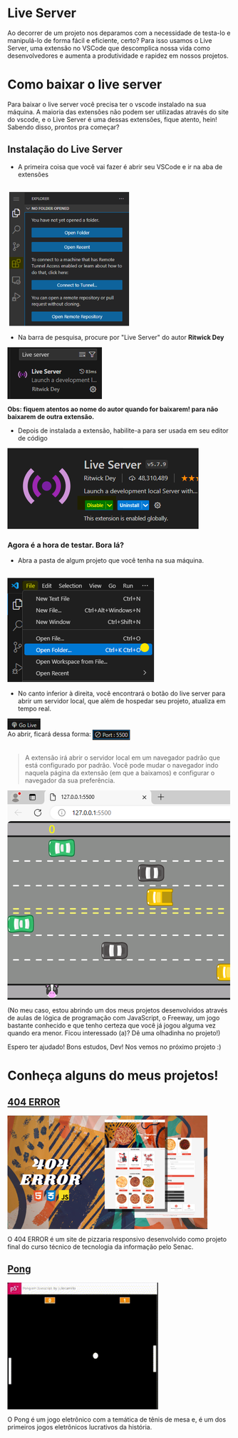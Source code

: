 # Live Server
Ao decorrer de um projeto nos deparamos com a necessidade de testa-lo e manipulá-lo de forma fácil e eficiente, certo? Para isso usamos o Live Server, uma extensão no VSCode que descomplica nossa vida como desenvolvedores e aumenta a produtividade e rapidez em nossos projetos. 

# Como baixar o live server
Para baixar o live server você precisa ter o vscode instalado na sua máquina. A maioria das extensões não podem ser utilizadas através do site do vscode, e o Live Server é uma dessas extensões, fique atento, hein! \
Sabendo disso, prontos pra começar?

## Instalação do Live Server

* A primeira coisa que você vai fazer é abrir seu VSCode e ir na aba de extensões 

<br>

<img src="./assets/iconeextensao.png" alt="extensão do VSCode" width="auto" height="300">

<br>

* Na barra de pesquisa, procure por "Live Server" do autor **Ritwick Dey**

<img src="./assets/livepesquisa1.png" alt="autor live server" align="center">

<br>

**Obs: fiquem atentos ao nome do autor quando for baixarem! para não baixarem de outra extensão.**

* Depois de instalada a extensão, habilite-a para ser usada em seu editor de código

<img src="./assets/livehabilitar.png" alt="habilitar live server">

### Agora é a hora de testar. Bora lá?

* Abra a pasta de algum projeto que você tenha na sua máquina. 

<BR>

<img src="./assets/abrirprojeto.png" alt="abrirprojeto">

<br>

* No canto inferior à direita, você encontrará o botão do live server para abrir um servidor local, que além de hospedar seu projeto, atualiza em tempo real.

<img src="./assets/golive.png" alt="abrirprojeto" align="center">

<br>
Ao abrir, ficará dessa forma: 

<img src="./assets/port.png" alt="abrirprojeto" align="center">

<br>
<br>

> A extensão irá abrir o servidor local em um navegador padrão que está configurado por padrão. Você pode mudar o navegador indo naquela página da extensão (em que a baixamos) e configurar o navegador da sua preferência.

<img src="./assets/jogo.png" alt="abrirprojeto" align="center">

<br>

(No meu caso, estou abrindo um dos meus projetos desenvolvidos através de aulas de lógica de programação com JavaScript, o Freeway, um jogo bastante conhecido e que tenho certeza que você já jogou alguma vez quando era menor. Ficou interessado (a)? Dê uma olhadinha no projeto!)

Espero ter ajudado! Bons estudos, Dev! Nos vemos no próximo projeto :)

# Conheça alguns do meus projetos!

## <a href="https://github.com/JulieCamilo/404ERROR"> 404 ERROR </a>

<img src="./assets/404error1.png" alt="projeto404error" align="center" weight="50">

O 404 ERROR é um site de pizzaria responsivo desenvolvido como projeto final do curso técnico de tecnologia da informação pelo Senac.

## <a href="https://github.com/JulieCamilo/Pong"> Pong </a>

<img src="./assets/pong.png" alt="projetojogodopong" align="center" weight="50">

O Pong é um jogo eletrônico com a temática de tênis de mesa e, é um dos primeiros jogos eletrônicos lucrativos da história.

